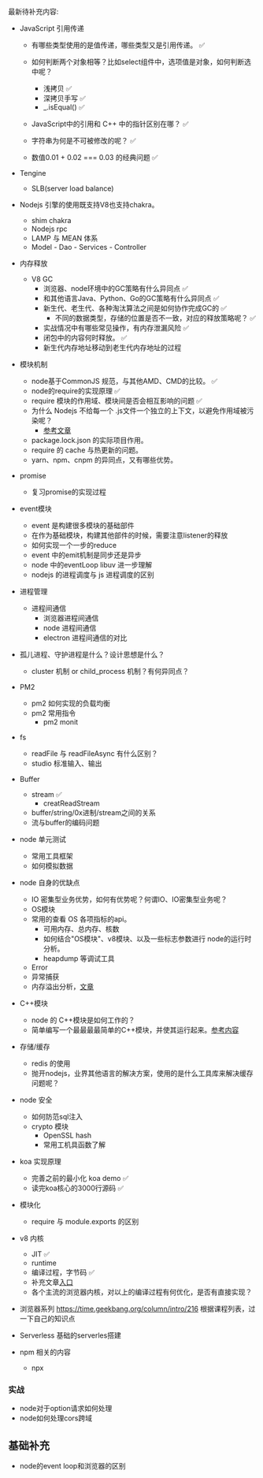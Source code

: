 最新待补充内容:

* JavaScript 引用传递
   * 有哪些类型使用的是值传递，哪些类型又是引用传递。 ✅
   * 如何判断两个对象相等？比如select组件中，选项值是对象，如何判断选中呢？
      * 浅拷贝 ✅
      * 深拷贝手写 ✅
      * _.isEqual() ✅
      
   * JavaScript中的引用和 C++ 中的指针区别在哪？ ✅
   * 字符串为何是不可被修改的呢？ ✅
   * 数值0.01 + 0.02 === 0.03 的经典问题 ✅
   
   
* Tengine
   - SLB(server load balance)   
* Nodejs 引擎的使用既支持V8也支持chakra。
   * shim chakra 
   * Nodejs rpc     
   * LAMP 与 MEAN 体系    
   * Model - Dao  - Services - Controller                                                                                                                                                                                                                                                                                                                                                                                                                                                                                                                                                                                                                                                                                                                                                                                                                                                                                                                                                                                                                                                                                                                                                                  

* 内存释放
   * V8 GC 
      * 浏览器、node环境中的GC策略有什么异同点 ✅
      * 和其他语言Java、Python、Go的GC策略有什么异同点 ✅
      * 新生代、老生代、各种淘汰算法之间是如何协作完成GC的 ✅
         * 不同的数据类型，存储的位置是否不一致，对应的释放策略呢？ ✅
      * 实战情况中有哪些常见操作，有内存泄漏风险 ✅
      * 闭包中的内容何时释放。 ✅
      * 新生代内存地址移动到老生代内存地址的过程
      
 * 模块机制
    * node基于CommonJS 规范，与其他AMD、CMD的比较。 ✅
    * node的require的实现原理 ✅
    * require 模块的作用域、模块间是否会相互影响的问题 ✅
    * 为什么 Nodejs 不给每一个 .js文件一个独立的上下文，以避免作用域被污染呢？
       * [参考文章](https://www.zhihu.com/question/57375179/answer/152633354)
    * package.lock.json 的实际项目作用。
    * require 的 cache 与热更新的问题。
    * yarn、npm、cnpm 的异同点，又有哪些优势。
    
 * promise
    * 复习promise的实现过程
    
 * event模块
   * event 是构建很多模块的基础部件
   * 在作为基础模块，构建其他部件的时候，需要注意listener的释放
   * 如何实现一个一步的reduce
   * event 中的emit机制是同步还是异步  
   * node 中的eventLoop libuv 进一步理解
   * nodejs 的进程调度与 js 进程调度的区别
  
 * 进程管理
   * 进程间通信
     * 浏览器进程间通信
     * node 进程间通信
     * electron 进程间通信的对比  
  * 孤儿进程、守护进程是什么？设计思想是什么？
     * cluster 机制 or child_process 机制？有何异同点？
   * PM2 
     * pm2 如何实现的负载均衡
     * pm2 常用指令
       * pm2 monit
       
* fs 
  * readFile 与 readFileAsync 有什么区别？
  * studio 标准输入、输出      
       
* Buffer
  * stream ✅
    * creatReadStream
  * buffer/string/0x进制/stream之间的关系
  * 流与buffer的编码问题
      
* node 单元测试
   * 常用工具框架
   * 如何模拟数据
     
* node 自身的优缺点
   * IO 密集型业务优势，如何有优势呢？何谓IO、IO密集型业务呢？
   * OS模块
   * 常用的查看 OS 各项指标的api。
      * 可用内存、总内存、核数
      * 如何结合"OS模块"、v8模块、以及一些标志参数进行 node的运行时分析。
      * heapdump 等调试工具 
   * Error
   * 异常捕获
   * 内存溢出分析，[文章](https://zhuanlan.zhihu.com/p/25736931?group_id=825001468703674368)
   
* C++模块
   * node 的 C++模块是如何工作的？
   * 简单编写一个最最最最简单的C++模块，并使其运行起来。[参考内容](https://github.com/nodejs/node-addon-examples)
   
   
* 存储/缓存
   * redis 的使用
   * 抛开nodejs，业界其他语言的解决方案，使用的是什么工具库来解决缓存问题呢？
   

* node 安全
   * 如何防范sql注入
   * crypto 模块      
     * OpenSSL hash      
     * 常用工机具函数了解     
     
* koa 实现原理
   * 完善之前的最小化 koa demo ✅
   * 读完koa核心的3000行源码 ✅
   
* 模块化
   * require 与 module.exports 的区别
   
* v8 内核
  * JIT ✅
  * runtime 
  * 编译过程，字节码 ✅
  * 补充文章[入口](/src/node/core/v8/v8.md)
  * 各个主流的浏览器内核，对以上的编译过程有何优化，是否有直接实现？
  
  
 * 浏览器系列
  https://time.geekbang.org/column/intro/216
  根据课程列表，过一下自己的知识点
  
  * Serverless
  基础的serverles搭建


* npm 相关的内容
   * npx


### 实战
* node对于option请求如何处理
* node如何处理cors跨域

## 基础补充
* node的event loop和浏览器的区别
